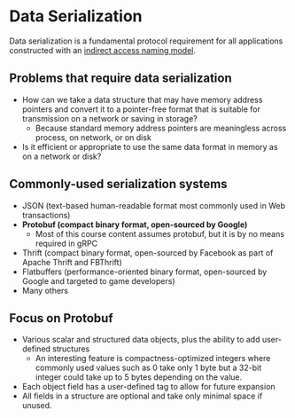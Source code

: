 # Data Serialization

Data serialization is a fundamental protocol requirement for all
applications constructed with an
[indirect access naming model](../slides/parallel-models.md). 

## Problems that require data serialization

- How can we take a data structure that may have memory address
  pointers and convert it to a pointer-free format that is suitable
  for transmission on a network or saving in storage?
  * Because standard memory address pointers are meaningless across
    process, on network, or on disk
- Is it efficient or appropriate to use the same data format in memory
  as on a network or disk?
	
## Commonly-used serialization systems

- JSON (text-based human-readable format most commonly used in Web
  transactions)
- **Protobuf (compact binary format, open-sourced by Google)**
  * Most of this course content assumes protobuf, but it is by no means
    required in gRPC
- Thrift (compact binary format, open-sourced by Facebook as part of
  Apache Thrift and FBThrift)
- Flatbuffers (performance-oriented binary format, open-sourced by
  Google and targeted to game developers)
- Many others
  
## Focus on Protobuf

- Various scalar and structured data objects, plus the ability to
  add user-defined structures
  * An interesting feature is compactness-optimized integers
    where commonly used values such as 0 take only 1 byte but a
    32-bit integer could take up to 5 bytes depending on the value.
- Each object field has a user-defined tag to allow for future expansion
- All fields in a structure are optional and 
  take only minimal space if unused.
